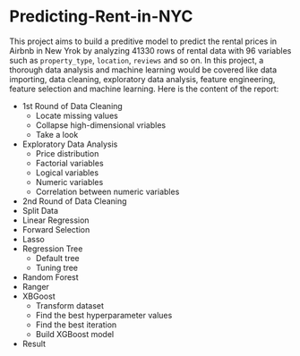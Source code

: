 # Predicting-Rent-in-NYC
This project aims to build a preditive model to predict the rental prices in Airbnb in New Yrok by analyzing 41330 rows of rental data with 96 variables such as `property_type`, `location`, `reviews` and so on. In this project, a thorough data analysis and machine learning would be covered like data importing, data cleaning, exploratory data analysis, feature engineering, feature selection and machine learning. Here is the content of the report:

* 1st Round of Data Cleaning
  * Locate missing values
  * Collapse high-dimensional vriables
  * Take a look
* Exploratory Data Analysis
  * Price distribution
  * Factorial variables
  * Logical variables
  * Numeric variables
  * Correlation between numeric variables
* 2nd Round of Data Cleaning
* Split Data
* Linear Regression
* Forward Selection
* Lasso
* Regression Tree
  * Default tree
  * Tuning tree
* Random Forest
* Ranger
* XBGoost
  * Transform dataset
  * Find the best hyperparameter values
  * Find the best iteration
  * Build XGBoost model
* Result
